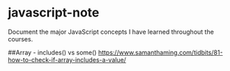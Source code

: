 # javascript-note
Document the major JavaScript concepts I have learned throughout the courses.

##Array - includes() vs some()
https://www.samanthaming.com/tidbits/81-how-to-check-if-array-includes-a-value/
